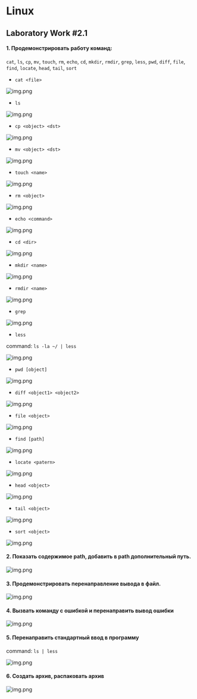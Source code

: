 # Linux

## Laboratory Work #2.1

#### 1. Продемонстрировать работу команд:
`cat`, `ls`, `cp`, `mv`, `touch`, `rm`, `echo`, `cd`, `mkdir`, `rmdir`, `grep`,
`less`, `pwd`, `diff`, `file`, `find`, `locate`, `head`, `tail`, `sort`


- `cat <file>`

![img.png](img/1_cat.png)

- `ls`

![img.png](img/2_ls.png)

- `cp <object> <dst>`

![img.png](img/3_cp.png)

- `mv <object> <dst>`

![img.png](img/4_mv.png)

- `touch <name>`

![img.png](img/5_touch.png)

- `rm <object>`

![img.png](img/6_rm.png)

- `echo <command>`

![img.png](img/7_echo.png)

- `cd <dir>`

![img.png](img/8_cd.png)

- `mkdir <name>`

![img.png](img/9_mkdir.png)

- `rmdir <name>`

![img.png](img/10_rmdir.png)

- `grep`

![img.png](img/11_grep.png)

- `less`

command: `ls -la ~/ | less`

![img.png](img/12_less.png)

- `pwd [object]`

![img.png](img/13_pwd.png)

- `diff <object1> <object2>`

![img.png](img/14_diff.png)

- `file <object>`

![img.png](img/15_file.png)

- `find [path]`

![img.png](img/16_find.png)

- `locate <patern>`

![img.png](img/17_locate.png)

- `head <object>`

![img.png](img/18_head.png)

- `tail <object>`

![img.png](img/19_tail.png)

- `sort <object>`

![img.png](img/20_sort.png)



#### 2. Показать содержимое path, добавить в path дополнительный путь.

![img.png](img/21_path.png)

#### 3. Продемонстрировать перенаправление вывода в файл.

![img.png](img/22_cat.png)

#### 4. Вызвать команду с ошибкой и перенаправить вывод ошибки

![img.png](img/23_incorrect_ls.png)

#### 5. Перенаправить стандартный ввод в программу

command: `ls | less`

![img.png](img/24_less.png)

#### 6. Создать архив, распаковать архив

![img.png](img/25_tar.png)